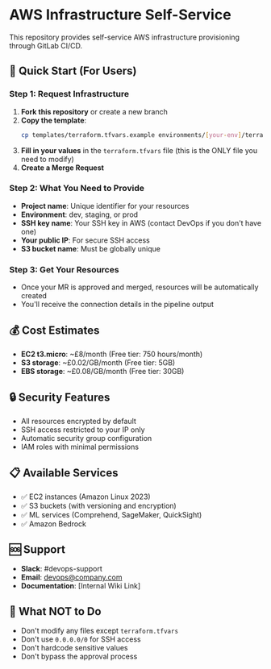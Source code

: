 # AWS Infrastructure Self-Service

This repository provides self-service AWS infrastructure provisioning through GitLab CI/CD.

## 🚀 Quick Start (For Users)

### Step 1: Request Infrastructure

1. **Fork this repository** or create a new branch
2. **Copy the template**:
   ```bash
   cp templates/terraform.tfvars.example environments/[your-env]/terraform.tfvars
   ```
3. **Fill in your values** in the `terraform.tfvars` file (this is the ONLY file you need to modify)
4. **Create a Merge Request**

### Step 2: What You Need to Provide

- **Project name**: Unique identifier for your resources
- **Environment**: dev, staging, or prod
- **SSH key name**: Your SSH key in AWS (contact DevOps if you don't have one)
- **Your public IP**: For secure SSH access
- **S3 bucket name**: Must be globally unique

### Step 3: Get Your Resources

- Once your MR is approved and merged, resources will be automatically created
- You'll receive the connection details in the pipeline output

## 💰 Cost Estimates

- **EC2 t3.micro**: ~£8/month (Free tier: 750 hours/month)
- **S3 storage**: ~£0.02/GB/month (Free tier: 5GB)
- **EBS storage**: ~£0.08/GB/month (Free tier: 30GB)

## 🔒 Security Features

- All resources encrypted by default
- SSH access restricted to your IP only
- Automatic security group configuration
- IAM roles with minimal permissions

## 📋 Available Services

- ✅ EC2 instances (Amazon Linux 2023)
- ✅ S3 buckets (with versioning and encryption)
- ✅ ML services (Comprehend, SageMaker, QuickSight)
- ✅ Amazon Bedrock

## 🆘 Support

- **Slack**: #devops-support
- **Email**: devops@company.com
- **Documentation**: [Internal Wiki Link]

## 🚫 What NOT to Do

- Don't modify any files except `terraform.tfvars`
- Don't use `0.0.0.0/0` for SSH access
- Don't hardcode sensitive values
- Don't bypass the approval process
